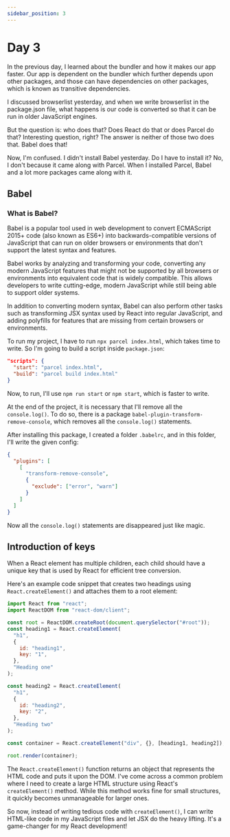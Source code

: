 ```yaml
---
sidebar_position: 3
---
```


# Day 3

In the previous day, I learned about the bundler and how it makes our app faster. Our app is dependent on the bundler which further depends upon other packages, and those can have dependencies on other packages, which is known as transitive dependencies.

I discussed browserlist yesterday, and when we write browserlist in the package.json file, what happens is our code is converted so that it can be run in older JavaScript engines.

But the question is: who does that? Does React do that or does Parcel do that? Interesting question, right? The answer is neither of those two does that. Babel does that!

Now, I'm confused. I didn't install Babel yesterday. Do I have to install it? No, I don't because it came along with Parcel. When I installed Parcel, Babel and a lot more packages came along with it.

## Babel

### What is Babel?

Babel is a popular tool used in web development to convert ECMAScript 2015+ code (also known as ES6+) into backwards-compatible versions of JavaScript that can run on older browsers or environments that don't support the latest syntax and features.

Babel works by analyzing and transforming your code, converting any modern JavaScript features that might not be supported by all browsers or environments into equivalent code that is widely compatible. This allows developers to write cutting-edge, modern JavaScript while still being able to support older systems.

In addition to converting modern syntax, Babel can also perform other tasks such as transforming JSX syntax used by React into regular JavaScript, and adding polyfills for features that are missing from certain browsers or environments.

To run my project, I have to run `npx parcel index.html`, which takes time to write. So I'm going to build a script inside `package.json`:

```json
"scripts": {
  "start": "parcel index.html",
  "build": "parcel build index.html"
}
```

Now, to run, I'll use `npm run start` or `npm start`, which is faster to write.

At the end of the project, it is necessary that I'll remove all the `console.log()`. To do so, there is a package `babel-plugin-transform-remove-console`, which removes all the `console.log()` statements.

After installing this package, I created a folder `.babelrc`, and in this folder, I'll write the given config:

```json
{
  "plugins": [
    [
      "transform-remove-console",
      {
        "exclude": ["error", "warn"]
      }
    ]
  ]
}
```

Now all the `console.log()` statements are disappeared just like magic.

## Introduction of keys

When a React element has multiple children, each child should have a unique key that is used by React for efficient tree conversion.

Here's an example code snippet that creates two headings using `React.createElement()` and attaches them to a root element:

```jsx
import React from "react";
import ReactDOM from "react-dom/client";

const root = ReactDOM.createRoot(document.querySelector("#root"));
const heading1 = React.createElement(
  "h1",
  {
    id: "heading1",
    key: "1",
  },
  "Heading one"
);

const heading2 = React.createElement(
  "h1",
  {
    id: "heading2",
    key: "2",
  },
  "Heading two"
);

const container = React.createElement("div", {}, [heading1, heading2]);

root.render(container);
```

The `React.createElement()` function returns an object that represents the HTML code and puts it upon the DOM. I've come across a common problem where I need to create a large HTML structure using React's `createElement()` method. While this method works fine for small structures, it quickly becomes unmanageable for larger ones.

So now, instead of writing tedious code with `createElement()`, I can write HTML-like code in my JavaScript files and let JSX do the heavy lifting. It's a game-changer for my React development!
